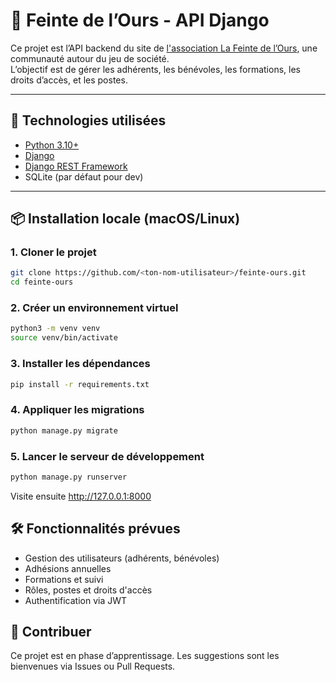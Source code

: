 # 🧸 Feinte de l’Ours - API Django

Ce projet est l’API backend du site de [l'association La Feinte de l’Ours](http://lafeintedelours.fr/), une communauté autour du jeu de société.  
L’objectif est de gérer les adhérents, les bénévoles, les formations, les droits d’accès, et les postes.

---

## 🚀 Technologies utilisées

- [Python 3.10+](https://www.python.org/)
- [Django](https://www.djangoproject.com/)
- [Django REST Framework](https://www.django-rest-framework.org/)
- SQLite (par défaut pour dev)

---

## 📦 Installation locale (macOS/Linux)

### 1. Cloner le projet

```bash
git clone https://github.com/<ton-nom-utilisateur>/feinte-ours.git
cd feinte-ours
```

### 2. Créer un environnement virtuel

```bash
python3 -m venv venv
source venv/bin/activate
```

### 3. Installer les dépendances

```bash
pip install -r requirements.txt
```

### 4. Appliquer les migrations

```bash
python manage.py migrate
```

### 5. Lancer le serveur de développement

```bash
python manage.py runserver
```

Visite ensuite http://127.0.0.1:8000

## 🛠️ Fonctionnalités prévues

- Gestion des utilisateurs (adhérents, bénévoles)
- Adhésions annuelles
- Formations et suivi
- Rôles, postes et droits d'accès
- Authentification via JWT

## 🤝 Contribuer

Ce projet est en phase d’apprentissage. Les suggestions sont les bienvenues via Issues ou Pull Requests.